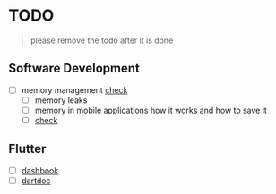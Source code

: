# TODO

> please remove the todo after it is done

## Software Development

- [ ] memory management [check](https://en.wikipedia.org/wiki/Memory_management#HEAP)
  - [ ] memory leaks
  - [ ] memory in mobile applications how it works and how to save it
  - [ ] [check](https://qr.ae/pvk9Ij)

## Flutter

- [ ] [dashbook](https://pub.dev/packages/dashbook)
- [ ] [dartdoc](https://pub.dev/packages/dartdoc)
